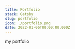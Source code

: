 ```yaml
---
title: Portfolio
stack: Gatsby
slug: portfolio
icon: ./portfolio.png
date: 2022-01-06T00:00:00.000Z
---
```


my portfolio
